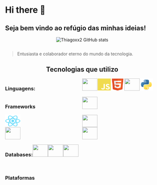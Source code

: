 # Hi there 👋

## Seja bem vindo ao refúgio das minhas ideias!


<div align="center">

![Thiagoxx2 GitHub stats](https://github-readme-stats.vercel.app/api?username=thiagoxx2&show_icons=true&theme=radical)

##
</div>

> Entusiasta e colaborador eterno do mundo da tecnologia.

<h2 align="center">Tecnologias que utilizo</h2>

<div style="display: grid; grid-template-columns: 1fr 1fr">

### Linguagens: 
<div style="display: flex">
    <img height="40" width="50" src="https://cdn.jsdelivr.net/gh/devicons/devicon/icons/c/c-original.svg" />
    <img height="40" width="50" src="https://raw.githubusercontent.com/devicons/devicon/master/icons/javascript/javascript-plain.svg" />
    <img height="40" width="50" src="https://raw.githubusercontent.com/devicons/devicon/master/icons/html5/html5-original.svg" />
    <img height="40" width="50" src="https://cdn.jsdelivr.net/gh/devicons/devicon/icons/css3/css3-original.svg" />
    <img style="margin-right: 20px" height="40" width="50" src="https://raw.githubusercontent.com/devicons/devicon/master/icons/python/python-original.svg" />
</div>

### Frameworks
<img height="40" width="50" src="https://cdn.jsdelivr.net/gh/devicons/devicon/icons/bootstrap/bootstrap-plain-wordmark.svg" />
<img  height="40" width="50" src="https://raw.githubusercontent.com/devicons/devicon/master/icons/react/react-original.svg" />
<img height="40" width="50" src="https://cdn.jsdelivr.net/gh/devicons/devicon/icons/django/django-original.svg" />
<img height="40" width="50" src="https://cdn.jsdelivr.net/gh/devicons/devicon/icons/nodejs/nodejs-original.svg" />
<img height="40" width="50" src="https://cdn.jsdelivr.net/gh/devicons/devicon/icons/flask/flask-original.svg" />

</div>

<br>

<div style="display: flex">

### Databases: 

<img height="40" width="50" src="https://cdn.jsdelivr.net/gh/devicons/devicon/icons/mysql/mysql-original-wordmark.svg" />
<img height="40" width="50" src="https://cdn.jsdelivr.net/gh/devicons/devicon/icons/mongodb/mongodb-original-wordmark.svg" />
<img height="40" width="50" src="https://cdn.jsdelivr.net/gh/devicons/devicon/icons/microsoftsqlserver/microsoftsqlserver-plain-wordmark.svg" />

</div>
<br>
<div style="display: flex">

### Plataformas
</div>